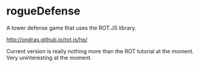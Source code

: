 rogueDefense
===============

A tower defense game that uses the ROT.JS library.

http://ondras.github.io/rot.js/hp/

Current version is really nothing more than the ROT tutorial at the moment. Very uninteresting at the moment.